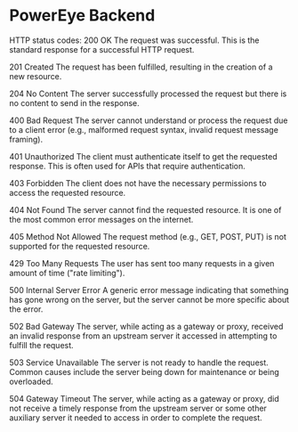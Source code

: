 # PowerEye Backend


HTTP status codes: 
200 OK
The request was successful. This is the standard response for a successful HTTP request.

201 Created
The request has been fulfilled, resulting in the creation of a new resource.

204 No Content
The server successfully processed the request but there is no content to send in the response.

400 Bad Request
The server cannot understand or process the request due to a client error (e.g., malformed request syntax, invalid request message framing).

401 Unauthorized
The client must authenticate itself to get the requested response. This is often used for APIs that require authentication.

403 Forbidden
The client does not have the necessary permissions to access the requested resource.

404 Not Found
The server cannot find the requested resource. It is one of the most common error messages on the internet.

405 Method Not Allowed
The request method (e.g., GET, POST, PUT) is not supported for the requested resource.

429 Too Many Requests
The user has sent too many requests in a given amount of time ("rate limiting").

500 Internal Server Error
A generic error message indicating that something has gone wrong on the server, but the server cannot be more specific about the error.

502 Bad Gateway
The server, while acting as a gateway or proxy, received an invalid response from an upstream server it accessed in attempting to fulfill the request.

503 Service Unavailable
The server is not ready to handle the request. Common causes include the server being down for maintenance or being overloaded.

504 Gateway Timeout
The server, while acting as a gateway or proxy, did not receive a timely response from the upstream server or some other auxiliary server it needed to access in order to complete the request.